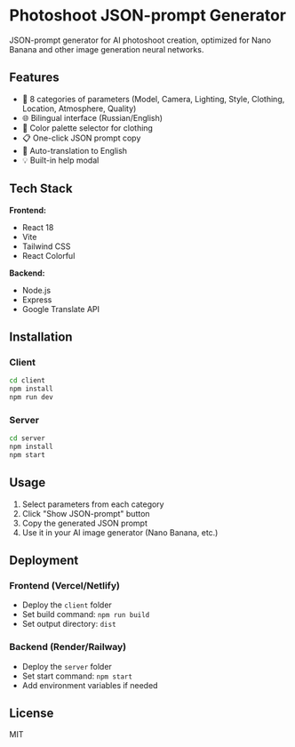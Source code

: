 # Photoshoot JSON-prompt Generator

JSON-prompt generator for AI photoshoot creation, optimized for Nano Banana and other image generation neural networks.

## Features

- 📸 8 categories of parameters (Model, Camera, Lighting, Style, Clothing, Location, Atmosphere, Quality)
- 🌐 Bilingual interface (Russian/English)
- 🎨 Color palette selector for clothing
- 📋 One-click JSON prompt copy
- 🔄 Auto-translation to English
- 💡 Built-in help modal

## Tech Stack

**Frontend:**
- React 18
- Vite
- Tailwind CSS
- React Colorful

**Backend:**
- Node.js
- Express
- Google Translate API

## Installation

### Client

```bash
cd client
npm install
npm run dev
```

### Server

```bash
cd server
npm install
npm start
```

## Usage

1. Select parameters from each category
2. Click "Show JSON-prompt" button
3. Copy the generated JSON prompt
4. Use it in your AI image generator (Nano Banana, etc.)

## Deployment

### Frontend (Vercel/Netlify)
- Deploy the `client` folder
- Set build command: `npm run build`
- Set output directory: `dist`

### Backend (Render/Railway)
- Deploy the `server` folder
- Set start command: `npm start`
- Add environment variables if needed

## License

MIT
